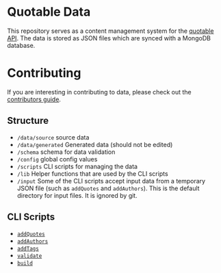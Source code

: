 # Quotable Data

This repository serves as a content management system for the [quotable API](https://github.com/lukePeavey/quotable). The data is stored as JSON files which are synced with a MongoDB database.

# Contributing 

If you are interesting in contributing to data, please check out the [contributors guide](CONTRIBUTING.md).

## Structure

- `/data/source` source data
- `/data/generated` Generated data (should not be edited)
- `/schema` schema for data validation
- `/config` global config values
- `/scripts` CLI scripts for managing the data
- `/lib` Helper functions that are used by the CLI scripts
- `/input` Some of the CLI scripts accept input data from a temporary JSON file (such as `addQuotes` and `addAuthors`). This is the default directory for input files. It is ignored by git. 

## CLI Scripts

- [`addQuotes`](./scripts/addQuotes/README.md)
- [`addAuthors`](./scripts/addAuthors/README.md)
- [`addTags`](./scripts/addTags/README.md)
- [`validate`](./scripts/validate/README.md)
- [`build`](./scripts/build/README.md)

